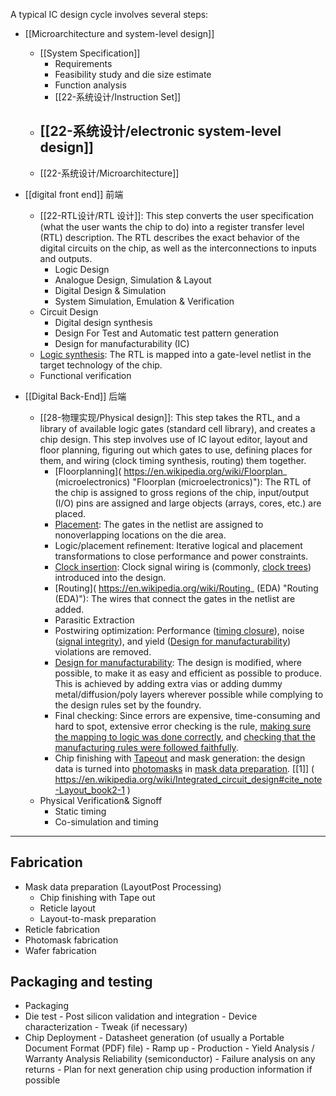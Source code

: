 
A typical IC design cycle involves several steps:


- [[Microarchitecture and system-level design]]
	- [[System Specification]]
		- Requirements
		- Feasibility study and die size estimate
		- Function analysis
		- [[22-系统设计/Instruction Set]]
	- [[22-系统设计/electronic system-level design]]
		-  
	- [[22-系统设计/Microarchitecture]]

- [[digital front end]] 前端
	- [[22-RTL设计/RTL 设计]]: This step converts the user specification (what the user wants the chip to do) into a register transfer level (RTL) description. The RTL describes the exact behavior of the digital circuits on the chip, as well as the interconnections to inputs and outputs.
		- Logic Design
		-  Analogue Design, Simulation & Layout
		-  Digital Design & Simulation
		-  System Simulation, Emulation & Verification
	-  Circuit Design
		- Digital design synthesis
		- Design For Test and Automatic test pattern generation 
		- Design for manufacturability (IC)
	- [Logic synthesis](https://en.wikipedia.org/wiki/Logic_synthesis "Logic synthesis"): The RTL is mapped into a gate-level netlist in the target technology of the chip.
	- Functional verification

- [[Digital Back-End]] 后端
	- [[28-物理实现/Physical design]]: This step takes the RTL, and a library of available logic gates (standard cell library), and creates a chip design. This step involves use of IC layout editor, layout and floor planning, figuring out which gates to use, defining places for them, and wiring (clock timing synthesis, routing) them together.
		- [Floorplanning]( https://en.wikipedia.org/wiki/Floorplan_ (microelectronics) "Floorplan (microelectronics)"): The RTL of the chip is assigned to gross regions of the chip, input/output (I/O) pins are assigned and large objects (arrays, cores, etc.) are placed.
		-   [Placement](https://en.wikipedia.org/wiki/Placement_(EDA) "Placement (EDA)"): The gates in the netlist are assigned to nonoverlapping locations on the die area.
		-   Logic/placement refinement: Iterative logical and placement transformations to close performance and power constraints.
		-   [Clock insertion](https://en.wikipedia.org/wiki/Clock_Distribution_Networks "Clock Distribution Networks"): Clock signal wiring is (commonly, [clock trees](https://en.wikipedia.org/wiki/Clock_tree "Clock tree")) introduced into the design.
		-   [Routing]( https://en.wikipedia.org/wiki/Routing_ (EDA) "Routing (EDA)"): The wires that connect the gates in the netlist are added.
		- Parasitic Extraction
		-   Postwiring optimization: Performance ([timing closure](https://en.wikipedia.org/wiki/Timing_closure "Timing closure")), noise ([signal integrity](https://en.wikipedia.org/wiki/Signal_integrity "Signal integrity")), and yield ([Design for manufacturability](https://en.wikipedia.org/wiki/Design_for_manufacturability_(IC) "Design for manufacturability (IC)")) violations are removed.
		-   [Design for manufacturability](https://en.wikipedia.org/wiki/Design_for_manufacturability_(IC) "Design for manufacturability (IC)"): The design is modified, where possible, to make it as easy and efficient as possible to produce. This is achieved by adding extra vias or adding dummy metal/diffusion/poly layers wherever possible while complying to the design rules set by the foundry.
		-   Final checking: Since errors are expensive, time-consuming and hard to spot, extensive error checking is the rule, [making sure the mapping to logic was done correctly](https://en.wikipedia.org/wiki/Formal_equivalence_checking "Formal equivalence checking"), and [checking that the manufacturing rules were followed faithfully](https://en.wikipedia.org/wiki/Design_rule_checking "Design rule checking").
		-   Chip finishing with [Tapeout]( https://en.wikipedia.org/wiki/Tape-out "Tape-out") and mask generation: the design data is turned into [photomasks]( https://en.wikipedia.org/wiki/Photomask "Photomask") in [mask data preparation]( https://en.wikipedia.org/wiki/Mask_data_preparation "Mask data preparation"). [[1]] ( https://en.wikipedia.org/wiki/Integrated_circuit_design#cite_note-Layout_book2-1 )
	- Physical Verification& Signoff  
	    - Static timing
	    -  Co-simulation and timing





---

## Fabrication

- Mask data preparation (LayoutPost Processing)
	-  Chip finishing with Tape out
	-  Reticle layout
	-  Layout-to-mask preparation
-  Reticle fabrication
-  Photomask fabrication
-  Wafer fabrication

## Packaging and testing
-  Packaging
-  Die test
	    - Post silicon validation and integration
	    -  Device characterization
	    -  Tweak (if necessary)
-  Chip Deployment
	    -  Datasheet generation (of usually a Portable Document Format (PDF) file)
	    -  Ramp up
	    -  Production
	    -  Yield Analysis / Warranty Analysis Reliability (semiconductor)
	    -  Failure analysis on any returns
	    -  Plan for next generation chip using production information if possible



